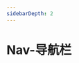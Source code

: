 ```yaml
---
sidebarDepth: 2
---
```

# Nav-导航栏

&nbsp;
<ClientOnly>
    <nav-demo></nav-demo>
    <nav-attributes></nav-attributes>
    <nav-item-attributes></nav-item-attributes>
    <sub-nav-attributes></sub-nav-attributes>    
</ClientOnly>